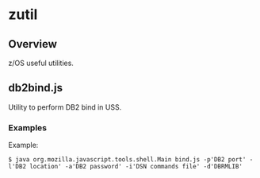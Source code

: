 # zutil
## Overview
z/OS useful utilities.
## db2bind.js
Utility to perform DB2 bind in USS.
### Examples
Example:
```text
$ java org.mozilla.javascript.tools.shell.Main bind.js -p'DB2 port' -l'DB2 location' -a'DB2 password' -i'DSN commands file' -d'DBRMLIB'
```

